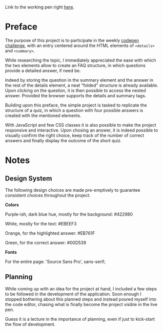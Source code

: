 Link to the working pen right [here]().

# Preface

The purpose of this project is to participate in the weekly [codepen challenge](https://codepen.io/challenges/2018/may/), with an entry centered around the HTML elements of `<details>` and `<summary>`.

While researching the topic, I immediately appreciated the ease with which the two elements allow to create an FAQ structure, in which questions provide a detailed answer, if need be.

Indeed by storing the question in the summary element and the answer in the rest of the details element, a neat "folded" structure is already available. Upon clicking on the question, it is then possible to access the nested answer. Provided the browser supports the details and summary tags.

Building upon this preface, the simple project is tasked to replicate the structure of a quiz, in which a question with four possible answers is created with the mentioned elements.

With JavaScript and few CSS classes it is also possible to make the project responsive and interactive. Upon chosing an answer, it is indeed possible to visually confirm the right choice, keep track of the number of correct answers and finally display the outcome of the short quiz.


# Notes

## Design System

The following design choices are made pre-emptively to guarantee consistent choices throughout the project.

**Colors**

Purple-ish, dark blue hue, mostly for the background: #422980

White, mostly for the text: #EBEEF3

Orange, for the highlighted answer: #EB761F

Green, for the correct answer: #00D539

**Fonts**

For the entire page: 'Source Sans Pro', sans-serif;

## Planning

While coming up with an idea for the project at hand, I included a few steps to be followed in the development of the application. Soon enough I stopped bothering about this planned steps and instead poured myself into the code editor, chasing what is finally become the project visible in the live pen.

Guess it is a lecture in the importance of planning, even if just to kick-start the flow of development. 
